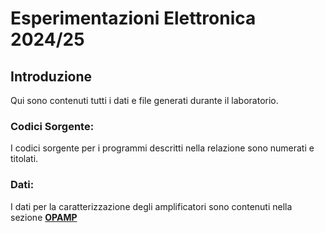 # Esperimentazioni Elettronica 2024/25

## Introduzione
Qui sono contenuti tutti i dati e file generati durante il laboratorio.

### Codici Sorgente:
I codici sorgente per i programmi descritti nella relazione sono numerati e titolati.

### Dati:
I dati per la caratterizzazione degli amplificatori sono contenuti nella sezione [**OPAMP**](https://github.com/Yedi278/Esperimentazioni-Elettronica/tree/main/-%20OPAMP)

